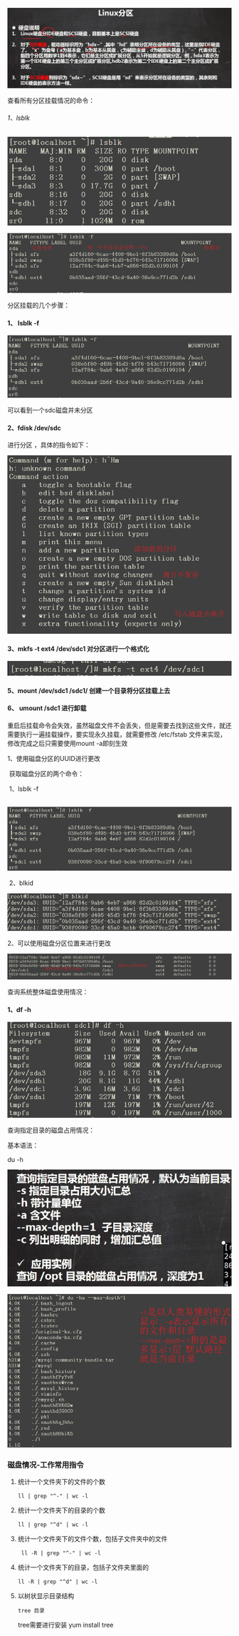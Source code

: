 ![image-20231210200938671](../img/image-20231210200938671.png)



查看所有分区挂载情况的命令：

###### 1、lsblk

![image-20231210202626385](../img/image-20231210202626385.png)

![image-20231210202733683](../img/image-20231210202733683.png)



分区挂载的几个步骤：

#### 1、 lsblk -f

![image-20231210203753139](../img/image-20231210203753139.png)

可以看到一个sdc磁盘并未分区

#### 2、fdisk  /dev/sdc

进行分区 ，具体的指令如下：

![image-20231210204148804](../img/image-20231210204148804.png)

#### 3、mkfs -t ext4 /dev/sdc1 对分区进行一个格式化

![image-20231210204217479](../img/image-20231210204217479.png)

#### 5、mount /dev/sdc1 /sdc1/  创建一个目录将分区挂载上去



#### 6、 umount /sdc1  进行卸载



重启后挂载命令会失效，虽然磁盘文件不会丢失，但是需要去找到这些文件，就还需要执行一遍挂载操作，要实现永久挂载，就需要修改 /etc/fstab 文件来实现，修改完成之后只需要使用mount -a即刻生效

1、使用磁盘分区的UUID进行更改

​		获取磁盘分区的两个命令：   

​			1、lsblk -f 

​					![image-20231210205614116](../img/image-20231210205614116.png)

​		    2、blkid

![image-20231210205703966](../img/image-20231210205703966.png)

2、可以使用磁盘分区位置来进行更改

![image-20231210210342611](../img/image-20231210210342611.png)

查询系统整体磁盘使用情况：

#### 1、df -h

![image-20231210210516982](../img/image-20231210210516982.png)



查询指定目录的磁盘占用情况：

基本语法：

du -h

![image-20231210211236326](../img/image-20231210211236326.png)

![image-20231210211519725](../img/image-20231210211519725.png)



### 磁盘情况-工作常用指令

1. 统计一个文件夹下的文件的个数

   ```
   ll | grep "^-" | wc -l
   ```

2. 统计一个文件夹下的目录的个数

   ```
   ll | grep "^d" | wc -l
   ```

3. 统计一个文件夹下的文件个数，包括子文件夹中的文件

   ```
    ll -R | grep "^-" | wc -l
   ```

4. 统计一个文件夹下的目录，包括子文件夹里面的

   ```
   ll -R | grep "^d" | wc -l
   ```

5. 以树状显示目录结构

   ```
   tree 目录
   ```

   tree需要进行安装 yum  install  tree

   

